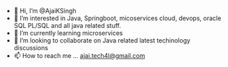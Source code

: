 - 👋 Hi, I’m @AjaiKSingh
- 👀 I’m interested in Java, Springboot, micoservices cloud, devops, oracle SQL PL/SQL and all java related stuff.
- 🌱 I’m currently learning microservices
- 💞️ I’m looking to collaborate on Java related latest techinology discussions
- 📫 How to reach me ... ajai.tech4l@gmail.com

<!---
AjaiKSingh/AjaiKSingh is a ✨ special ✨ repository because its `README.md` (this file) appears on your GitHub profile.
You can click the Preview link to take a look at your changes.
--->
